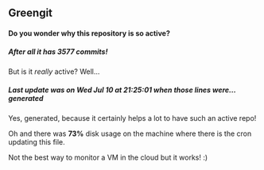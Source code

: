 ## Greengit

#### Do you wonder why this repository is so active?

##### After all it has 3577 commits!

But is it *really* active? Well...

##### Last update was on Wed Jul 10 at 21:25:01 when those lines were... generated

Yes, generated, because it certainly helps a lot to have such an active repo!

Oh and there was **73%** disk usage on the machine
where there is the cron updating this file.

Not the best way to monitor a VM in the cloud but it works! :)
